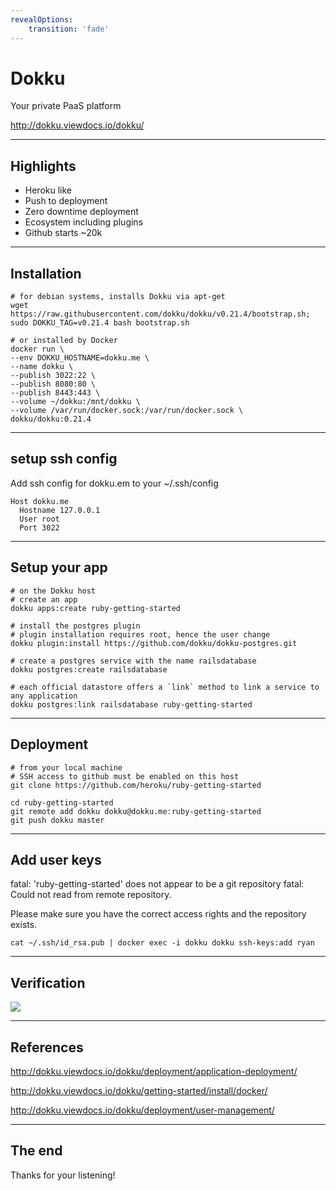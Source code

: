 ```yaml
---
revealOptions:
    transition: 'fade'
---
```


# Dokku

Your private PaaS platform

http://dokku.viewdocs.io/dokku/

---

## Highlights

- Heroku like
- Push to deployment
- Zero downtime deployment
- Ecosystem including plugins
- Github starts ~20k

---

## Installation

    # for debian systems, installs Dokku via apt-get
    wget https://raw.githubusercontent.com/dokku/dokku/v0.21.4/bootstrap.sh;
    sudo DOKKU_TAG=v0.21.4 bash bootstrap.sh

    # or installed by Docker
    docker run \
    --env DOKKU_HOSTNAME=dokku.me \
    --name dokku \
    --publish 3022:22 \
    --publish 8080:80 \
    --publish 8443:443 \
    --volume ~/dokku:/mnt/dokku \
    --volume /var/run/docker.sock:/var/run/docker.sock \
    dokku/dokku:0.21.4

---

## setup ssh config

Add ssh config for dokku.em to your ~/.ssh/config

    Host dokku.me
      Hostname 127.0.0.1
      User root
      Port 3022

---

## Setup your app

    # on the Dokku host
    # create an app
    dokku apps:create ruby-getting-started

    # install the postgres plugin
    # plugin installation requires root, hence the user change
    dokku plugin:install https://github.com/dokku/dokku-postgres.git

    # create a postgres service with the name railsdatabase
    dokku postgres:create railsdatabase

    # each official datastore offers a `link` method to link a service to any application
    dokku postgres:link railsdatabase ruby-getting-started


---


## Deployment

    # from your local machine
    # SSH access to github must be enabled on this host
    git clone https://github.com/heroku/ruby-getting-started

    cd ruby-getting-started
    git remote add dokku dokku@dokku.me:ruby-getting-started
    git push dokku master



----

## Add user keys

fatal: 'ruby-getting-started' does not appear to be a git repository
fatal: Could not read from remote repository.

Please make sure you have the correct access rights
and the repository exists.


    cat ~/.ssh/id_rsa.pub | docker exec -i dokku dokku ssh-keys:add ryan



---

## Verification

<image src='./app.png'>

---


## References

http://dokku.viewdocs.io/dokku/deployment/application-deployment/

http://dokku.viewdocs.io/dokku/getting-started/install/docker/

http://dokku.viewdocs.io/dokku/deployment/user-management/


---

## The end

Thanks for your listening!
